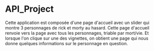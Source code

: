 # API_Project

Cette application est composée d'une page d'accueil avec un slider qui montre
3 personnages de rick et morty au hasard. Cette page d'accueil renvoie vers la 
page avec tous les personnages, triable par mort/vie. Et lorsque l'on clique sur 
une des vignettes, on obtient une page qui nous donne quelques informations sur 
le personnage en question.